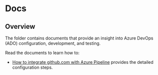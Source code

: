 # Docs

## Overview

The folder contains documents that provide an insight into Azure DevOps (ADO) configuration, development, and testing.

<!-- Update the list each time you modify the document structure in this folder. -->

Read the documents to learn how to:

- [How to integrate github.com with Azure Pipeline](./how-to_integrate-githubcom-azurepipeline.md) provides the detailed configuration steps.
